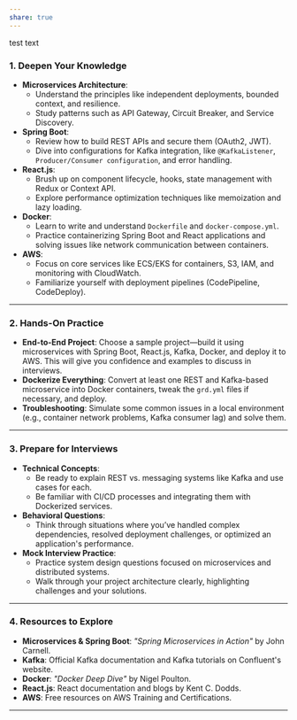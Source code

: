 ```yaml
---
share: true
---
```


test text

### 1. **Deepen Your Knowledge**
   - **Microservices Architecture**:
     - Understand the principles like independent deployments, bounded context, and resilience.
     - Study patterns such as API Gateway, Circuit Breaker, and Service Discovery.
   - **Spring Boot**:
     - Review how to build REST APIs and secure them (OAuth2, JWT).
     - Dive into configurations for Kafka integration, like `@KafkaListener`, `Producer/Consumer configuration`, and error handling.
   - **React.js**:
     - Brush up on component lifecycle, hooks, state management with Redux or Context API.
     - Explore performance optimization techniques like memoization and lazy loading.
   - **Docker**:
     - Learn to write and understand `Dockerfile` and `docker-compose.yml`.
     - Practice containerizing Spring Boot and React applications and solving issues like network communication between containers.
   - **AWS**:
     - Focus on core services like ECS/EKS for containers, S3, IAM, and monitoring with CloudWatch.
     - Familiarize yourself with deployment pipelines (CodePipeline, CodeDeploy).

---

### 2. **Hands-On Practice**
   - **End-to-End Project**: Choose a sample project—build it using microservices with Spring Boot, React.js, Kafka, Docker, and deploy it to AWS. This will give you confidence and examples to discuss in interviews.
   - **Dockerize Everything**: Convert at least one REST and Kafka-based microservice into Docker containers, tweak the `grd.yml` files if necessary, and deploy.
   - **Troubleshooting**: Simulate some common issues in a local environment (e.g., container network problems, Kafka consumer lag) and solve them.

---

### 3. **Prepare for Interviews**
   - **Technical Concepts**:
     - Be ready to explain REST vs. messaging systems like Kafka and use cases for each.
     - Be familiar with CI/CD processes and integrating them with Dockerized services.
   - **Behavioral Questions**:
     - Think through situations where you’ve handled complex dependencies, resolved deployment challenges, or optimized an application's performance.
   - **Mock Interview Practice**:
     - Practice system design questions focused on microservices and distributed systems.
     - Walk through your project architecture clearly, highlighting challenges and your solutions.

---

### 4. **Resources to Explore**
   - **Microservices & Spring Boot**: *"Spring Microservices in Action"* by John Carnell.
   - **Kafka**: Official Kafka documentation and Kafka tutorials on Confluent's website.
   - **Docker**: *"Docker Deep Dive"* by Nigel Poulton.
   - **React.js**: React documentation and blogs by Kent C. Dodds.
   - **AWS**: Free resources on AWS Training and Certifications.

---
